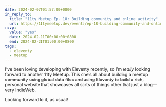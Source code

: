 ```yaml
---
date: 2024-02-07T01:57:00+0800
in_reply_to:
  title: "11ty Meetup Ep. 18: Building community and online activity"
  url: https://11tymeetup.dev/events/ep-18-building-community-and-online-activity/
rsvp:
  value: "yes"
  date: 2024-02-21T00:00:00+0800
  end: 2024-02-21T01:00:00+0800
tags:
  - eleventy
  - meetup
---
```


I’ve been loving developing with Eleventy recently, so I’m *really* looking forward to another 11ty Meetup. This one’s all about building a meetup community using global data files and using Eleventy to build a rich, personal website that showcases all sorts of things other that just a blog—very IndieWeb.

Looking forward to it, as usual!
